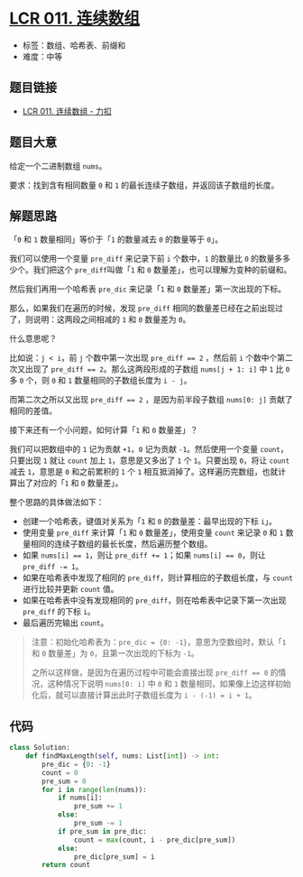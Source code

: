 # [LCR 011. 连续数组](https://leetcode.cn/problems/A1NYOS/)

- 标签：数组、哈希表、前缀和
- 难度：中等

## 题目链接

- [LCR 011. 连续数组 - 力扣](https://leetcode.cn/problems/A1NYOS/)

## 题目大意

给定一个二进制数组 `nums`。

要求：找到含有相同数量 `0` 和 `1` 的最长连续子数组，并返回该子数组的长度。

## 解题思路

「`0` 和 `1` 数量相同」等价于「`1` 的数量减去 `0` 的数量等于 `0`」。

我们可以使用一个变量 `pre_diff` 来记录下前 `i` 个数中，`1` 的数量比 `0` 的数量多多少个。我们把这个 `pre_diff`叫做「`1` 和 `0` 数量差」，也可以理解为变种的前缀和。

然后我们再用一个哈希表 `pre_dic` 来记录「`1` 和 `0` 数量差」第一次出现的下标。

那么，如果我们在遍历的时候，发现 `pre_diff` 相同的数量差已经在之前出现过了，则说明：这两段之间相减的 `1` 和 `0` 数量差为 `0`。

什么意思呢？

比如说：`j < i`，前 `j` 个数中第一次出现 `pre_diff == 2` ，然后前 `i` 个数中个第二次又出现了 `pre_diff == 2`。那么这两段形成的子数组 `nums[j + 1: i]` 中 `1` 比 `0` 多 `0` 个，则 `0` 和 `1` 数量相同的子数组长度为 `i - j`。

而第二次之所以又出现 `pre_diff == 2` ，是因为前半段子数组 `nums[0: j]`  贡献了相同的差值。

接下来还有一个小问题，如何计算「`1` 和 `0` 数量差」？

我们可以把数组中的 `1` 记为贡献 `+1`，`0` 记为贡献 `-1`。然后使用一个变量 `count`，只要出现 `1` 就让 `count` 加上 `1`，意思是又多出了 `1` 个 `1`。只要出现 `0`，将让 `count` 减去 `1`，意思是 `0` 和之前累积的 `1` 个 `1` 相互抵消掉了。这样遍历完数组，也就计算出了对应的「`1` 和 `0` 数量差」。

整个思路的具体做法如下：

- 创建一个哈希表，键值对关系为「`1` 和 `0` 的数量差：最早出现的下标 `i`」。
- 使用变量 `pre_diff` 来计算「`1` 和 `0` 数量差」，使用变量 `count` 来记录 `0` 和 `1` 数量相同的连续子数组的最长长度，然后遍历整个数组。
- 如果 `nums[i] == 1`，则让 `pre_diff += 1`；如果 `nums[i] == 0`，则让 `pre_diff -= 1`。
- 如果在哈希表中发现了相同的 `pre_diff`，则计算相应的子数组长度，与 `count` 进行比较并更新 `count` 值。
- 如果在哈希表中没有发现相同的 `pre_diff`，则在哈希表中记录下第一次出现 `pre_diff` 的下标 `i`。
- 最后遍历完输出 `count`。

> 注意：初始化哈希表为：`pre_dic = {0: -1}`，意思为空数组时，默认「`1` 和 `0` 数量差」为 `0`，且第一次出现的下标为 `-1`。
>
> 之所以这样做，是因为在遍历过程中可能会直接出现 `pre_diff == 0` 的情况，这种情况下说明 `nums[0: i]` 中 `0` 和 `1` 数量相同，如果像上边这样初始化后，就可以直接计算出此时子数组长度为 `i - (-1) = i + 1`。

## 代码

```python
class Solution:
    def findMaxLength(self, nums: List[int]) -> int:
        pre_dic = {0: -1}
        count = 0
        pre_sum = 0
        for i in range(len(nums)):
            if nums[i]:
                pre_sum += 1
            else:
                pre_sum -= 1
            if pre_sum in pre_dic:
                count = max(count, i - pre_dic[pre_sum])
            else:
                pre_dic[pre_sum] = i
        return count
```

